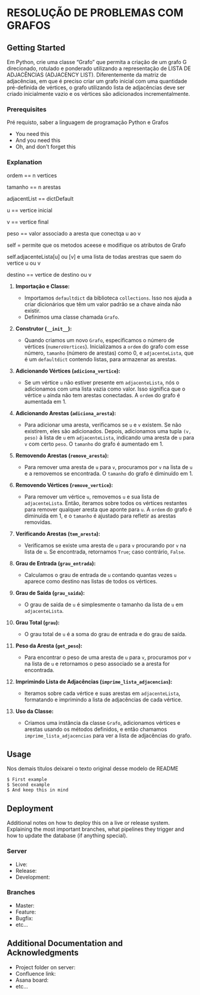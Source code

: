 # RESOLUÇÃO DE PROBLEMAS COM GRAFOS

## Getting Started

Em Python, crie uma classe “Grafo” que permita a criação de um grafo G direcionado,
rotulado e ponderado utilizando a representação de LISTA DE ADJACÊNCIAS (ADJACENCY LIST).
Diferentemente da matriz de adjacências, em que é preciso criar um grafo inicial com uma
quantidade pré-definida de vértices, o grafo utilizando lista de adjacências deve ser
criado inicialmente vazio e os vértices são adicionados incrementalmente.

### Prerequisites

Pré requisto, saber a linguagem de programação Python e Grafos

* You need this
* And you need this
* Oh, and don't forget this

### Explanation

ordem == n vertices

tamanho == n arestas

adjacentList == dictDefault

u == vertice inicial

v == vertice final

peso == valor associado a aresta que conectqa u ao v

self = permite que os metodos aceese e modifique os atributos de Grafo

self.adjacenteLista[u] ou [v] e uma lista de todas arestras que saem do vertice u ou v

destino == vertice de destino ou v

1. **Importação e Classe:**
   - Importamos `defaultdict` da biblioteca `collections`. Isso nos ajuda a criar dicionários que têm um valor padrão se a chave ainda não existir.
   - Definimos uma classe chamada `Grafo`.

2. **Construtor (`__init__`):**
   - Quando criamos um novo `Grafo`, especificamos o número de vértices (`numeroVertices`). Inicializamos a `ordem` do grafo com esse número, `tamanho` (número de arestas) como 0, e `adjacenteLista`, que é um `defaultdict` contendo listas, para armazenar as arestas.

3. **Adicionando Vértices (`adiciona_vertice`):**
   - Se um vértice `u` não estiver presente em `adjacenteLista`, nós o adicionamos com uma lista vazia como valor. Isso significa que o vértice `u` ainda não tem arestas conectadas. A `ordem` do grafo é aumentada em 1.

4. **Adicionando Arestas (`adiciona_aresta`):**
   - Para adicionar uma aresta, verificamos se `u` e `v` existem. Se não existirem, eles são adicionados. Depois, adicionamos uma tupla `(v, peso)` à lista de `u` em `adjacenteLista`, indicando uma aresta de `u` para `v` com certo `peso`. O `tamanho` do grafo é aumentado em 1.

5. **Removendo Arestas (`remove_aresta`):**
   - Para remover uma aresta de `u` para `v`, procuramos por `v` na lista de `u` e a removemos se encontrada. O `tamanho` do grafo é diminuído em 1.

6. **Removendo Vértices (`remove_vertice`):**
   - Para remover um vértice `u`, removemos `u` e sua lista de `adjacenteLista`. Então, iteramos sobre todos os vértices restantes para remover qualquer aresta que aponte para `u`. A `ordem` do grafo é diminuída em 1, e o `tamanho` é ajustado para refletir as arestas removidas.

7. **Verificando Arestas (`tem_aresta`):**
   - Verificamos se existe uma aresta de `u` para `v` procurando por `v` na lista de `u`. Se encontrada, retornamos `True`; caso contrário, `False`.

8. **Grau de Entrada (`grau_entrada`):**
   - Calculamos o grau de entrada de `u` contando quantas vezes `u` aparece como destino nas listas de todos os vértices.

9. **Grau de Saída (`grau_saida`):**
   - O grau de saída de `u` é simplesmente o tamanho da lista de `u` em `adjacenteLista`.

10. **Grau Total (`grau`):**
    - O grau total de `u` é a soma do grau de entrada e do grau de saída.

11. **Peso da Aresta (`get_peso`):**
    - Para encontrar o peso de uma aresta de `u` para `v`, procuramos por `v` na lista de `u` e retornamos o peso associado se a aresta for encontrada.

12. **Imprimindo Lista de Adjacências (`imprime_lista_adjacencias`):**
    - Iteramos sobre cada vértice e suas arestas em `adjacenteLista`, formatando e imprimindo a lista de adjacências de cada vértice.

13. **Uso da Classe:**
    - Criamos uma instância da classe `Grafo`, adicionamos vértices e arestas usando os métodos definidos, e então chamamos `imprime_lista_adjacencias` para ver a lista de adjacências do grafo.


## Usage

Nos demais titulos deixarei o texto original desse modelo de README

```
$ First example
$ Second example
$ And keep this in mind
```

## Deployment

Additional notes on how to deploy this on a live or release system. Explaining the most important branches, what pipelines they trigger and how to update the database (if anything special).

### Server

* Live:
* Release:
* Development:

### Branches

* Master:
* Feature:
* Bugfix:
* etc...

## Additional Documentation and Acknowledgments

* Project folder on server:
* Confluence link:
* Asana board:
* etc...
